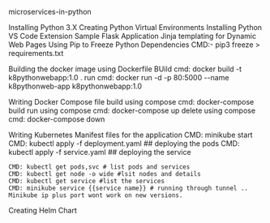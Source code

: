 microservices-in-python

Installing Python 3.X
Creating Python Virtual Environments
Installing Python VS Code Extension
Sample Flask Application
Jinja templating for Dynamic Web Pages
Using Pip to Freeze Python Dependencies
    CMD:- pip3 freeze > requirements.txt

Building the docker image using Dockerfile
    BUild cmd: docker build -t k8pythonwebapp:1.0 .
    run cmd: docker run -d -p 80:5000 --name k8pythonweb-app k8pythonwebapp:1.0

Writing Docker Compose file
    build using compose cmd: docker-compose build
    run using compose cmd: docker-compose up
    delete using compose cmd: docker-compose down

Writing Kubernetes Manifest files for the application
    CMD: minikube start
    CMD: kubectl apply -f deployment.yaml ## deploying the pods
    CMD: kubectl apply -f service.yaml ## deploying the service

    CMD: kubectl get pods,svc # list pods and services
    CMD: kubectl get node -o wide #lsit nodes and details
    CMD: kubectl get service #list the services
    CMD: minikube service {{service name}} # running through tunnel .. Minikube ip plus port wont work on new versions.

Creating Helm Chart